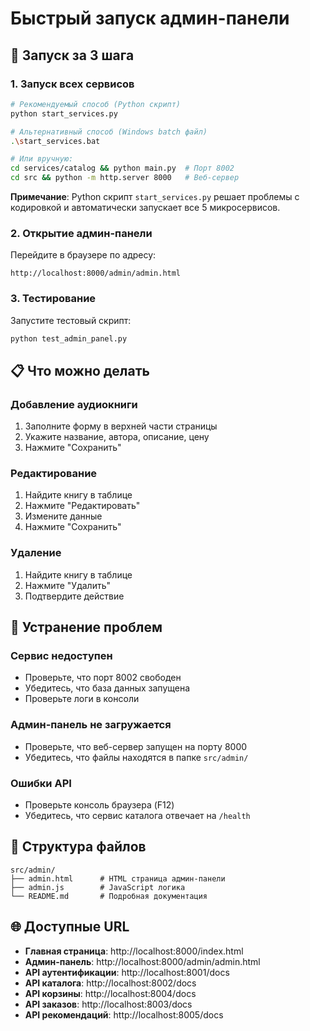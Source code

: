 # Быстрый запуск админ-панели

## 🚀 Запуск за 3 шага

### 1. Запуск всех сервисов
```bash
# Рекомендуемый способ (Python скрипт)
python start_services.py

# Альтернативный способ (Windows batch файл)
.\start_services.bat

# Или вручную:
cd services/catalog && python main.py  # Порт 8002
cd src && python -m http.server 8000   # Веб-сервер
```

**Примечание**: Python скрипт `start_services.py` решает проблемы с кодировкой и автоматически запускает все 5 микросервисов.

### 2. Открытие админ-панели
Перейдите в браузере по адресу:
```
http://localhost:8000/admin/admin.html
```

### 3. Тестирование
Запустите тестовый скрипт:
```bash
python test_admin_panel.py
```

## 📋 Что можно делать

### Добавление аудиокниги
1. Заполните форму в верхней части страницы
2. Укажите название, автора, описание, цену
3. Нажмите "Сохранить"

### Редактирование
1. Найдите книгу в таблице
2. Нажмите "Редактировать"
3. Измените данные
4. Нажмите "Сохранить"

### Удаление
1. Найдите книгу в таблице
2. Нажмите "Удалить"
3. Подтвердите действие

## 🔧 Устранение проблем

### Сервис недоступен
- Проверьте, что порт 8002 свободен
- Убедитесь, что база данных запущена
- Проверьте логи в консоли

### Админ-панель не загружается
- Проверьте, что веб-сервер запущен на порту 8000
- Убедитесь, что файлы находятся в папке `src/admin/`

### Ошибки API
- Проверьте консоль браузера (F12)
- Убедитесь, что сервис каталога отвечает на `/health`

## 📁 Структура файлов

```
src/admin/
├── admin.html      # HTML страница админ-панели
├── admin.js        # JavaScript логика
└── README.md       # Подробная документация
```

## 🌐 Доступные URL

- **Главная страница**: http://localhost:8000/index.html
- **Админ-панель**: http://localhost:8000/admin/admin.html
- **API аутентификации**: http://localhost:8001/docs
- **API каталога**: http://localhost:8002/docs
- **API корзины**: http://localhost:8004/docs
- **API заказов**: http://localhost:8003/docs
- **API рекомендаций**: http://localhost:8005/docs




